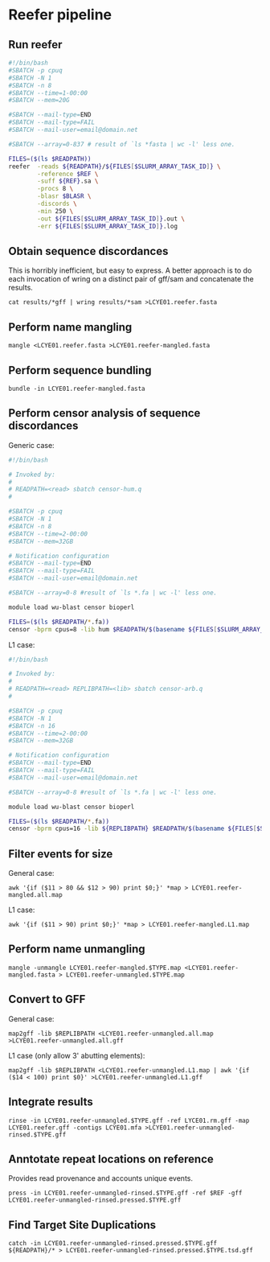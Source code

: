 # Reefer pipeline

## Run reefer

```bash
#!/bin/bash
#SBATCH -p cpuq
#SBATCH -N 1
#SBATCH -n 8
#SBATCH --time=1-00:00
#SBATCH --mem=20G

#SBATCH --mail-type=END 
#SBATCH --mail-type=FAIL
#SBATCH --mail-user=email@domain.net

#SBATCH --array=0-837 # result of `ls *fasta | wc -l' less one.

FILES=($(ls $READPATH))
reefer	-reads ${READPATH}/${FILES[$SLURM_ARRAY_TASK_ID]} \
     	-reference $REF \
     	-suff ${REF}.sa \
     	-procs 8 \
     	-blasr $BLASR \
     	-discords \
     	-min 250 \
     	-out ${FILES[$SLURM_ARRAY_TASK_ID]}.out \
     	-err ${FILES[$SLURM_ARRAY_TASK_ID]}.log
```

## Obtain sequence discordances

This is horribly inefficient, but easy to express. A better approach is to do each invocation of wring on a distinct pair of gff/sam and concatenate the results.
```
cat results/*gff | wring results/*sam >LCYE01.reefer.fasta
```

## Perform name mangling

```
mangle <LCYE01.reefer.fasta >LCYE01.reefer-mangled.fasta
```

## Perform sequence bundling

```
bundle -in LCYE01.reefer-mangled.fasta
```

## Perform censor analysis of sequence discordances

Generic case:
```bash
#!/bin/bash

# Invoked by:
#
# READPATH=<read> sbatch censor-hum.q
#

#SBATCH -p cpuq
#SBATCH -N 1
#SBATCH -n 8
#SBATCH --time=2-00:00
#SBATCH --mem=32GB

# Notification configuration
#SBATCH --mail-type=END
#SBATCH --mail-type=FAIL
#SBATCH --mail-user=email@domain.net

#SBATCH --array=0-8 #result of `ls *.fa | wc -l' less one.

module load wu-blast censor bioperl

FILES=($(ls $READPATH/*.fa))
censor -bprm cpus=8 -lib hum $READPATH/$(basename ${FILES[$SLURM_ARRAY_TASK_ID]})
```

L1 case:
```bash
#!/bin/bash

# Invoked by:
#
# READPATH=<read> REPLIBPATH=<lib> sbatch censor-arb.q
#

#SBATCH -p cpuq
#SBATCH -N 1
#SBATCH -n 16
#SBATCH --time=2-00:00
#SBATCH --mem=32GB

# Notification configuration
#SBATCH --mail-type=END
#SBATCH --mail-type=FAIL
#SBATCH --mail-user=email@domain.net

#SBATCH --array=0-8 #result of `ls *.fa | wc -l' less one.

module load wu-blast censor bioperl

FILES=($(ls $READPATH/*.fa))
censor -bprm cpus=16 -lib ${REPLIBPATH} $READPATH/$(basename ${FILES[$SLURM_ARRAY_TASK_ID]})
```

## Filter events for size

General case:
```
awk '{if ($11 > 80 && $12 > 90) print $0;}' *map > LCYE01.reefer-mangled.all.map
```

L1 case:
```
awk '{if ($11 > 90) print $0;}' *map > LCYE01.reefer-mangled.L1.map
```

## Perform name unmangling

```
mangle -unmangle LCYE01.reefer-mangled.$TYPE.map <LCYE01.reefer-mangled.fasta > LCYE01.reefer-unmangled.$TYPE.map
```

## Convert to GFF

General case:
```
map2gff -lib $REPLIBPATH <LCYE01.reefer-unmangled.all.map >LCYE01.reefer-unmangled.all.gff
```

L1 case (only allow 3' abutting elements):
```
map2gff -lib $REPLIBPATH <LCYE01.reefer-unmangled.L1.map | awk '{if ($14 < 100) print $0}' >LCYE01.reefer-unmangled.L1.gff
```

## Integrate results

```
rinse -in LCYE01.reefer-unmangled.$TYPE.gff -ref LYCE01.rm.gff -map LCYE01.reefer.gff -contigs LCYE01.mfa >LCYE01.reefer-unmangled-rinsed.$TYPE.gff
```

## Anntotate repeat locations on reference

Provides read provenance and accounts unique events.

```
press -in LCYE01.reefer-unmangled-rinsed.$TYPE.gff -ref $REF -gff LCYE01.reefer-unmangled-rinsed.pressed.$TYPE.gff
```

## Find Target Site Duplications

```
catch -in LCYE01.reefer-unmangled-rinsed.pressed.$TYPE.gff ${READPATH}/* > LCYE01.reefer-unmangled-rinsed.pressed.$TYPE.tsd.gff
```